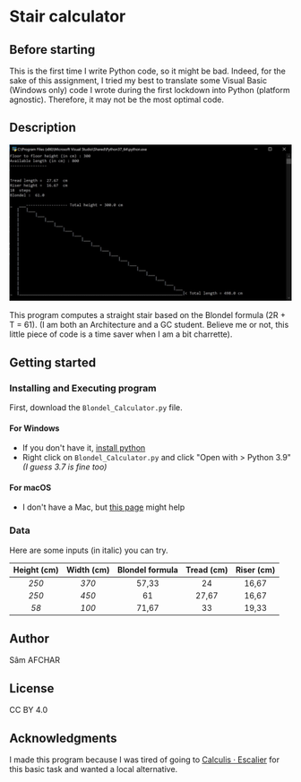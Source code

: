 # Stair calculator
 ## Before starting
 
This is the first time I write Python code, so it might be bad. Indeed, for the sake of this assignment, I tried my best to translate some Visual Basic (Windows only) code I wrote during the first lockdown into Python (platform agnostic). Therefore, it may not be the most optimal code.

## Description
 
![Alt text](Images/Screenshot.jpg "Screenshot")

This program computes a straight stair based on the Blondel formula (2R + T = 61). (I am both an Architecture and a GC student. Believe me or not, this little piece of code is a time saver when I am a bit charrette).

## Getting started

### Installing and Executing program

First, download the `Blondel_Calculator.py` file.

#### For Windows
* If you don't have it, [install python](https://www.microsoft.com/store/productId/9P7QFQMJRFP7)
* Right click on `Blondel_Calculator.py` and click "Open with > Python 3.9" *(I guess 3.7 is fine too)*

#### For macOS
* I don't have a Mac, but [this page](https://www.datacamp.com/community/tutorials/running-a-python-script) might help

### Data

Here are some inputs (in italic) you can try.

| Height (cm)   |  Width (cm)   |  Blondel formula  |  Tread (cm)  |  Riser (cm)  |
| :-----------: |:-------------:| :----------------:| :----------: | :----------: |
| *250*         | *370*         | 57,33             | 24           | 16,67        |
| *250*         | *450*         | 61                | 27,67        | 16,67        |
| *58*          | *100*         | 71,67             | 33           | 19,33        |

## Author

Sâm AFCHAR

## License

CC BY 4.0

## Acknowledgments

I made this program because I was tired of going to [Calculis · Escalier](https://calculis.net/escalier) for this basic task and wanted a local alternative.
